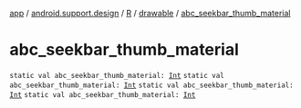 [app](../../../index.md) / [android.support.design](../../index.md) / [R](../index.md) / [drawable](index.md) / [abc_seekbar_thumb_material](.)

# abc_seekbar_thumb_material

`static val abc_seekbar_thumb_material: `[`Int`](https://kotlinlang.org/api/latest/jvm/stdlib/kotlin/-int/index.html)
`static val abc_seekbar_thumb_material: `[`Int`](https://kotlinlang.org/api/latest/jvm/stdlib/kotlin/-int/index.html)
`static val abc_seekbar_thumb_material: `[`Int`](https://kotlinlang.org/api/latest/jvm/stdlib/kotlin/-int/index.html)
`static val abc_seekbar_thumb_material: `[`Int`](https://kotlinlang.org/api/latest/jvm/stdlib/kotlin/-int/index.html)